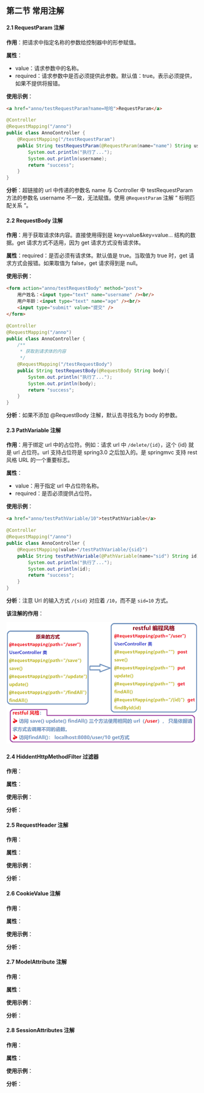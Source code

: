 ## 第二节 常用注解

#### 2.1 RequestParam 注解

**作用**：把请求中指定名称的参数给控制器中的形参赋值。

**属性**：
* value：请求参数中的名称。
* required：请求参数中是否必须提供此参数。默认值：true。表示必须提供，如果不提供将报错。

**使用示例**：

```html
<a href="anno/testRequestParam?name=哈哈">RequestParam</a>
```

```java
@Controller
@RequestMapping("/anno")
public class AnnoController {
    @RequestMapping("/testRequestParam")
    public String testRequestParam(@RequestParam(name="name") String username){
        System.out.println("执行了...");
        System.out.println(username);
        return "success";
    }
}
```

**分析**：超链接的 url 中传递的参数名 name 与 Controller 中 testRequestParam 方法的参数名 username 不一致，无法赋值。使用 `@RequestParam` 注解 “ 标明匹配关系 ”。


#### 2.2 RequestBody 注解

**作用**：用于获取请求体内容。直接使用得到是 key=value&key=value... 结构的数据。get 请求方式不适用，因为 get 请求方式没有请求体。

**属性**：required：是否必须有请求体。默认值是 true。当取值为 true 时，get 请求方式会报错。如果取值为 false，get 请求得到是 null。

**使用示例**：

```html
<form action="anno/testRequestBody" method="post">
    用户姓名：<input type="text" name="username" /><br/>
    用户年龄：<input type="text" name="age" /><br/>
    <input type="submit" value="提交" />
</form>
```

```java
@Controller
@RequestMapping("/anno")
public class AnnoController {
    /**
     * 获取到请求体的内容
     */
    @RequestMapping("/testRequestBody")
    public String testRequestBody(@RequestBody String body){
        System.out.println("执行了...");
        System.out.println(body);
        return "success";
    }
}
```

**分析**：如果不添加 @RequestBody 注解，默认去寻找名为 body 的参数。


#### 2.3 PathVariable 注解

**作用**：用于绑定 url 中的占位符。例如：请求 url 中 `/delete/{id}`，这个 {id} 就是 url 占位符。url 支持占位符是 spring3.0 之后加入的。是 springmvc 支持 rest 风格 URL 的一个重要标志。

**属性**：

* value：用于指定 url 中占位符名称。
* required：是否必须提供占位符。

**使用示例**：

```html
<a href="anno/testPathVariable/10">testPathVariable</a>
```

```java
@Controller
@RequestMapping("/anno")
public class AnnoController {
    @RequestMapping(value="/testPathVariable/{sid}")
    public String testPathVariable(@PathVariable(name="sid") String id){
        System.out.println("执行了...");
        System.out.println(id);
        return "success";
    }
}
```

**分析**：注意 Url 的输入方式 `/{sid}` 对应着 `/10`，而不是 `sid=10` 方式。

**该注解的作用**：

<img src="./img3/05-restfule.png" width=600>


#### 2.4 HiddentHttpMethodFilter 过滤器

**作用**：

**属性**：

**使用示例**：

**分析**：







#### 2.5 RequestHeader 注解

**作用**：

**属性**：

**使用示例**：

**分析**：







#### 2.6 CookieValue 注解

**作用**：

**属性**：

**使用示例**：

**分析**：






#### 2.7 ModelAttribute 注解 

**作用**：

**属性**：

**使用示例**：

**分析**：







#### 2.8 SessionAttributes 注解

**作用**：

**属性**：

**使用示例**：

**分析**：







